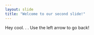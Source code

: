 ```yaml
---
layout: slide
title: "Welcome to our second slide!"
---
```

Hey cool. . .
Use the left arrow to go back!
